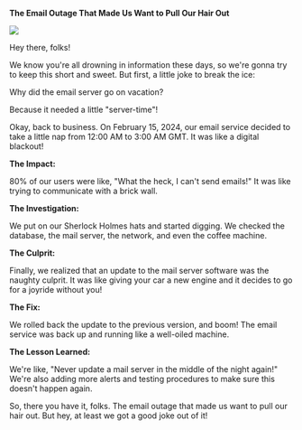 **The Email Outage That Made Us Want to Pull Our Hair Out**

![](https://th.bing.com/th/id/OIG1.Ujy37.FErXEDDDGXr2jx?w=1024&h=1024&rs=1&pid=ImgDetMain)

Hey there, folks!

We know you're all drowning in information these days, so we're gonna try to keep this short and sweet. But first, a little joke to break the ice:

Why did the email server go on vacation?

Because it needed a little "server-time"!

Okay, back to business. On February 15, 2024, our email service decided to take a little nap from 12:00 AM to 3:00 AM GMT. It was like a digital blackout!

**The Impact:**

80% of our users were like, "What the heck, I can't send emails!" It was like trying to communicate with a brick wall.

**The Investigation:**

We put on our Sherlock Holmes hats and started digging. We checked the database, the mail server, the network, and even the coffee machine.

**The Culprit:**

Finally, we realized that an update to the mail server software was the naughty culprit. It was like giving your car a new engine and it decides to go for a joyride without you!

**The Fix:**

We rolled back the update to the previous version, and boom! The email service was back up and running like a well-oiled machine.

**The Lesson Learned:**

We're like, "Never update a mail server in the middle of the night again!" We're also adding more alerts and testing procedures to make sure this doesn't happen again.

So, there you have it, folks. The email outage that made us want to pull our hair out. But hey, at least we got a good joke out of it!
